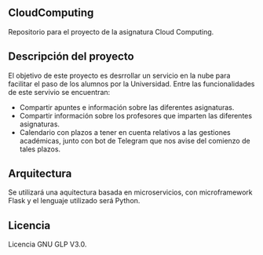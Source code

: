 ## CloudComputing

Repositorio para el proyecto de la asignatura Cloud Computing.

## Descripción del proyecto

El objetivo de este proyecto es desrrollar un servicio en la nube para facilitar el paso de los alumnos por la Universidad. Entre las funcionalidades de este servivio se encuentran:
  * Compartir apuntes e información sobre las diferentes asignaturas.
  * Compartir información sobre los profesores que imparten las diferentes asignaturas.
  * Calendario con plazos a tener en cuenta relativos a las gestiones académicas, junto con bot de Telegram que nos avise del comienzo de tales plazos. 

## Arquitectura

Se utilizará una aquitectura basada en microservicios, con microframework Flask y el lenguaje utilizado será Python.

## Licencia

Licencia GNU GLP V3.0.
